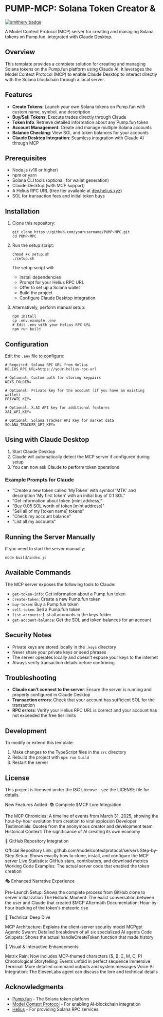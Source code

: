 # PUMP-MCP: Solana Token Creator & 
[![smithery badge](https://smithery.ai/badge/@8bitsats/pump-mcp)](https://smithery.ai/server/@8bitsats/pump-mcp)

A Model Context Protocol (MCP) server for creating and managing Solana tokens on Pump.fun, integrated with Claude Desktop.

## Overview

This template provides a complete solution for creating and managing Solana tokens on the Pump.fun platform using Claude AI. It leverages the Model Context Protocol (MCP) to enable Claude Desktop to interact directly with the Solana blockchain through a local server.

## Features

- **Create Tokens**: Launch your own Solana tokens on Pump.fun with custom name, symbol, and description
- **Buy/Sell Tokens**: Execute trades directly through Claude
- **Token Info**: Retrieve detailed information about any Pump.fun token
- **Account Management**: Create and manage multiple Solana accounts
- **Balance Checking**: View SOL and token balances for your accounts
- **Claude Desktop Integration**: Seamless integration with Claude AI through MCP

## Prerequisites

- Node.js (v16 or higher)
- npm or yarn
- Solana CLI tools (optional, for wallet generation)
- Claude Desktop (with MCP support)
- A Helius RPC URL (free tier available at [dev.helius.xyz](https://dev.helius.xyz/))
- SOL for transaction fees and initial token buys

## Installation

1. Clone this repository:
   ```
   git clone https://github.com/yourusername/PUMP-MPC.git
   cd PUMP-MPC
   ```

2. Run the setup script:
   ```
   chmod +x setup.sh
   ./setup.sh
   ```

   The setup script will:
   - Install dependencies
   - Prompt for your Helius RPC URL
   - Offer to set up a Solana wallet
   - Build the project
   - Configure Claude Desktop integration

3. Alternatively, perform manual setup:
   ```
   npm install
   cp .env.example .env
   # Edit .env with your Helius RPC URL
   npm run build
   ```

## Configuration

Edit the `.env` file to configure:

```
# Required: Solana RPC URL from Helius
HELIUS_RPC_URL=https://your-helius-rpc-url

# Optional: Custom path for storing keypairs
KEYS_FOLDER=

# Optional: Private key for the account (if you have an existing wallet)
PRIVATE_KEY=

# Optional: X.AI API key for additional features
XAI_API_KEY=

# Optional: Solana Tracker API Key for market data
SOLANA_TRACKER_API_KEY=
```

## Using with Claude Desktop

1. Start Claude Desktop
2. Claude will automatically detect the MCP server if configured during setup
3. You can now ask Claude to perform token operations

### Example Prompts for Claude

- "Create a new token called 'MyToken' with symbol 'MTK' and description 'My first token' with an initial buy of 0.1 SOL"
- "Get information about token [mint address]"
- "Buy 0.05 SOL worth of token [mint address]"
- "Sell all of my [token name] tokens"
- "Check my account balance"
- "List all my accounts"

## Running the Server Manually

If you need to start the server manually:

```
node build/index.js
```

## Available Commands

The MCP server exposes the following tools to Claude:

- `get-token-info`: Get information about a Pump.fun token
- `create-token`: Create a new Pump.fun token
- `buy-token`: Buy a Pump.fun token
- `sell-token`: Sell a Pump.fun token
- `list-accounts`: List all accounts in the keys folder
- `get-account-balance`: Get the SOL and token balances for an account

## Security Notes

- Private keys are stored locally in the `.keys` directory
- Never share your private keys or seed phrases
- The server operates locally and doesn't expose your keys to the internet
- Always verify transaction details before confirming

## Troubleshooting

- **Claude can't connect to the server**: Ensure the server is running and properly configured in Claude Desktop
- **Transaction errors**: Check that your account has sufficient SOL for the transaction
- **RPC errors**: Verify your Helius RPC URL is correct and your account has not exceeded the free tier limits

## Development

To modify or extend this template:

1. Make changes to the TypeScript files in the `src` directory
2. Rebuild the project with `npm run build`
3. Restart the server

## License

This project is licensed under the ISC License - see the LICENSE file for details.

New Features Added:
📚 Complete $MCP Lore Integration

The MCP Chronicles: A timeline of events from March 31, 2025, showing the hour-by-hour evolution from creation to viral explosion
Developer Testimonials: Quotes from the anonymous creator and development team
Historical Context: The significance of AI creating its own economy

🔧 GitHub Repository Integration

Official Repository Link: github.com/modelcontextprotocol/servers
Step-by-Step Setup: Shows exactly how to clone, install, and configure the MCP server
Live Statistics: GitHub stars, contributors, and download metrics
Working Code Examples: The actual server code that enabled the token creation

🎭 Enhanced Narrative Experience

Pre-Launch Setup: Shows the complete process from GitHub clone to server initialization
The Historic Moment: The exact conversation between the user and Claude that created $MCP
Aftermath Documentation: Hour-by-hour tracking of the token's meteoric rise

🚀 Technical Deep Dive

MCP Architecture: Explains the client-server security model
MCPgpt Agentic Swarm: Detailed breakdown of all six specialized AI agents
Code Snippets: Shows the actual handleCreateToken function that made history

🎨 Visual & Interactive Enhancements

Matrix Rain: Now includes MCP-themed characters ($, ₿, Ξ, M, C, P)
Chronological Storytelling: Events unfold in perfect sequence
Immersive Terminal: More detailed command outputs and system messages
Voice AI Integration: The ElevenLabs agent can discuss the lore and technical details

## Acknowledgments

- [Pump.fun](https://pump.fun) - The Solana token platform
- [Model Context Protocol](https://github.com/anthropics/anthropic-cookbook/tree/main/mcp) - For enabling AI-blockchain integration
- [Helius](https://helius.xyz) - For providing Solana RPC services
